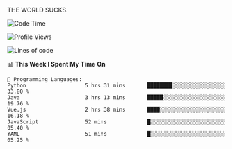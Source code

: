 THE WORLD SUCKS.

<!--START_SECTION:waka-->
![Code Time](http://img.shields.io/badge/Code%20Time-1%2C232%20hrs%205%20mins-blue)

![Profile Views](http://img.shields.io/badge/Profile%20Views-0-blue)

![Lines of code](https://img.shields.io/badge/From%20Hello%20World%20I%27ve%20Written-1.6%20million%20lines%20of%20code-blue)

📊 **This Week I Spent My Time On** 

```text
💬 Programming Languages: 
Python                   5 hrs 31 mins       ████████░░░░░░░░░░░░░░░░░   33.80 % 
Java                     3 hrs 13 mins       █████░░░░░░░░░░░░░░░░░░░░   19.76 % 
Vue.js                   2 hrs 38 mins       ████░░░░░░░░░░░░░░░░░░░░░   16.18 % 
JavaScript               52 mins             █░░░░░░░░░░░░░░░░░░░░░░░░   05.40 % 
YAML                     51 mins             █░░░░░░░░░░░░░░░░░░░░░░░░   05.25 % 
```


<!--END_SECTION:waka-->
